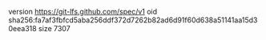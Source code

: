 version https://git-lfs.github.com/spec/v1
oid sha256:fa7af3fbfcd5aba256ddf372d7262b82ad6d91f60d638a51141aa15d30eea318
size 7307
